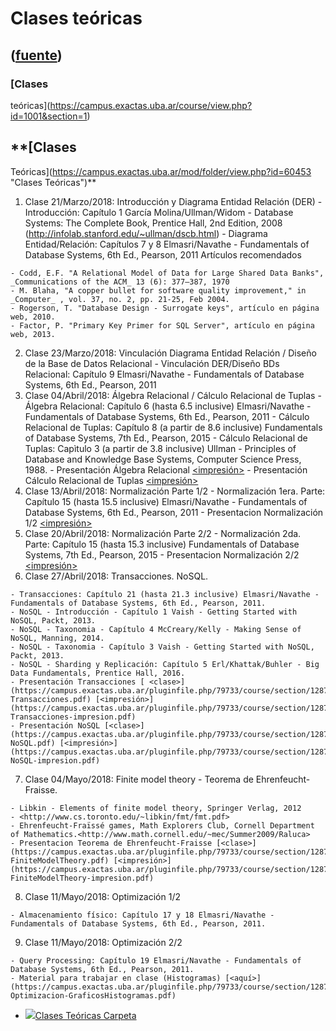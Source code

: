 # Clases teóricas
([fuente](https://campus.exactas.uba.ar/course/view.php?id=1001&section=1))
---
### [Clases
teóricas](https://campus.exactas.uba.ar/course/view.php?id=1001&section=1)

##  **[Clases
Teóricas](https://campus.exactas.uba.ar/mod/folder/view.php?id=60453 "Clases
Teóricas")**

  1. Clase 21/Marzo/2018: Introducción y Diagrama Entidad Relación (DER) 
    - Introducción: Capítulo 1 García Molina/Ullman/Widom - Database Systems: The Complete Book, Prentice Hall, 2nd Edition, 2008 (<http://infolab.stanford.edu/~ullman/dscb.html>)
    - Diagrama Entidad/Relación: Capítulos 7 y 8 Elmasri/Navathe - Fundamentals of Database Systems, 6th Ed., Pearson, 2011
Artículos recomendados

    - Codd, E.F. "A Relational Model of Data for Large Shared Data Banks", _Communications of the ACM_ 13 (6): 377–387, 1970
    - M. Blaha, "A copper bullet for software quality improvement," in _Computer_ , vol. 37, no. 2, pp. 21-25, Feb 2004.
    - Rogerson, T. "Database Design - Surrogate keys", artículo en página web, 2010.
    - Factor, P. "Primary Key Primer for SQL Server", artículo en página web, 2013.
  2. Clase 23/Marzo/2018: Vinculación Diagrama Entidad Relación / Diseño de la Base de Datos Relacional 
    - Vinculación DER/Diseño BDs Relacional: Capítulo 9 Elmasri/Navathe - Fundamentals of Database Systems, 6th Ed., Pearson, 2011
  3. Clase 04/Abril/2018: Álgebra Relacional / Cálculo Relacional de Tuplas
    - Álgebra Relacional: Capítulo 6 (hasta 6.5 inclusive) Elmasri/Navathe - Fundamentals of Database Systems, 6th Ed., Pearson, 2011
    - Cálculo Relacional de Tuplas: Capítulo 8 (a partir de 8.6 inclusive) Fundamentals of Database Systems, 7th Ed., Pearson, 2015
    - Cálculo Relacional de Tuplas: Capìtulo 3 (a partir de 3.8 inclusive) Ullman - Principles of Database and Knowledge Base Systems, Computer Science Press, 1988.
    - Presentación Álgebra Relacional [<clase>](https://campus.exactas.uba.ar/pluginfile.php/79733/course/section/12872/ct03-AlgebraRelacional.pdf) [<impresión>](https://campus.exactas.uba.ar/pluginfile.php/79733/course/section/12872/ct03-AlgebraRelacional-impresion.pdf)
    - Presentación Cálculo Relacional de Tuplas [<clase>](https://campus.exactas.uba.ar/pluginfile.php/79733/course/section/12872/ct03-CalculoRelacionalDeTuplas.pdf) [<impresión>](https://campus.exactas.uba.ar/pluginfile.php/79733/course/section/12872/ct03-CalculoRelacionalDeTuplas-impresion.pdf)
  4. Clase 13/Abril/2018: Normalización Parte 1/2
    - Normalización 1era. Parte: Capítulo 15 (hasta 15.5 inclusive) Elmasri/Navathe - Fundamentals of Database Systems, 6th Ed., Pearson, 2011
    - Presentacion Normalización 1/2 [<clase>](https://campus.exactas.uba.ar/pluginfile.php/79733/course/section/12872/ct04-Normalizacion.pdf) [<impresión>](https://campus.exactas.uba.ar/pluginfile.php/79733/course/section/12872/ct04-Normalizacion-impresion.pdf)
  5. Clase 20/Abril/2018: Normalización Parte 2/2
    - Normalización 2da. Parte: Capítulo 15 (hasta 15.3 inclusive) Fundamentals of Database Systems, 7th Ed., Pearson, 2015
    - Presentacion Normalización 2/2 [<clase>](https://campus.exactas.uba.ar/pluginfile.php/79733/course/section/12872/ct05-Normalizacion2.pdf) [<impresión>](https://campus.exactas.uba.ar/pluginfile.php/79733/course/section/12872/ct05-Normalizacion2-impresion.pdf)
  6. Clase 27/Abril/2018: Transacciones. NoSQL.  

    - Transacciones: Capítulo 21 (hasta 21.3 inclusive) Elmasri/Navathe - Fundamentals of Database Systems, 6th Ed., Pearson, 2011.
    - NoSQL - Introducción - Capítulo 1 Vaish - Getting Started with NoSQL, Packt, 2013.
    - NoSQL - Taxonomia - Capítulo 4 McCreary/Kelly - Making Sense of NoSQL, Manning, 2014.
    - NoSQL - Taxonomia - Capítulo 3 Vaish - Getting Started with NoSQL, Packt, 2013.
    - NoSQL - Sharding y Replicación: Capítulo 5 Erl/Khattak/Buhler - Big Data Fundamentals, Prentice Hall, 2016.
    - Presentación Transacciones [ <clase>](https://campus.exactas.uba.ar/pluginfile.php/79733/course/section/12872/ct06-Transacciones.pdf) [<impresión>](https://campus.exactas.uba.ar/pluginfile.php/79733/course/section/12872/ct06-Transacciones-impresion.pdf)
    - Presentación NoSQL [<clase>](https://campus.exactas.uba.ar/pluginfile.php/79733/course/section/12872/ct06-NoSQL.pdf) [<impresión>](https://campus.exactas.uba.ar/pluginfile.php/79733/course/section/12872/ct06-NoSQL-impresion.pdf)  

  7. Clase 04/Mayo/2018: Finite model theory - Teorema de Ehrenfeucht-Fraisse.   

    - Libkin - Elements of finite model theory, Springer Verlag, 2012
    - <http://www.cs.toronto.edu/~libkin/fmt/fmt.pdf>
    - Ehrenfeucht-Fraïssé games, Math Explorers Club, Cornell Department of Mathematics.<http://www.math.cornell.edu/~mec/Summer2009/Raluca>
    - Presentacion Teorema de Ehrenfeucht-Fraisse [<clase>](https://campus.exactas.uba.ar/pluginfile.php/79733/course/section/12872/ct07-FiniteModelTheory.pdf) [<impresión>](https://campus.exactas.uba.ar/pluginfile.php/79733/course/section/12872/ct07-FiniteModelTheory-impresion.pdf)   

  8. Clase 11/Mayo/2018: Optimización 1/2  

    - Almacenamiento físico: Capítulo 17 y 18 Elmasri/Navathe - Fundamentals of Database Systems, 6th Ed., Pearson, 2011.
  9. Clase 11/Mayo/2018: Optimización 2/2   

    - Query Processing: Capítulo 19 Elmasri/Navathe - Fundamentals of Database Systems, 6th Ed., Pearson, 2011.
    - Material para trabajar en clase (Histogramas) [<aquí>](https://campus.exactas.uba.ar/pluginfile.php/79733/course/section/12872/ct09-Optimizacion-GraficosHistogramas.pdf)   
  

  

  - [![ ](https://campus.exactas.uba.ar/theme/image.php/aardvark/folder/1524752928/icon)Clases Teóricas Carpeta](https://campus.exactas.uba.ar/mod/folder/view.php?id=60453)

